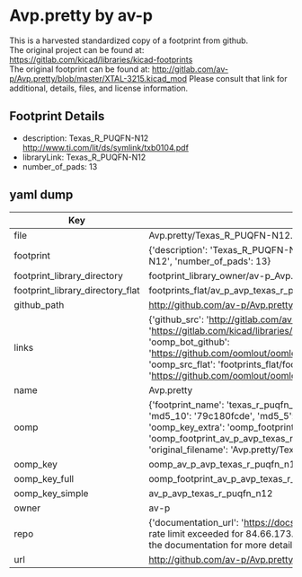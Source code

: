 # Avp.pretty by av-p  
This is a harvested standardized copy of a footprint from github.  
The original project can be found at:  
https://gitlab.com/kicad/libraries/kicad-footprints  
The original footprint can be found at:
http://gitlab.com/av-p/Avp.pretty/blob/master/XTAL-3215.kicad_mod
Please consult that link for additional, details, files, and license information.  
## Footprint Details
* description: Texas_R_PUQFN-N12 http://www.ti.com/lit/ds/symlink/txb0104.pdf  
* libraryLink: Texas_R_PUQFN-N12  
* number_of_pads: 13  
## yaml dump  
| Key | Value |  
| --- | --- |  
| file | Avp.pretty/Texas_R_PUQFN-N12.kicad_mod |  
| footprint | {'description': 'Texas_R_PUQFN-N12 http://www.ti.com/lit/ds/symlink/txb0104.pdf', 'libraryLink': 'Texas_R_PUQFN-N12', 'number_of_pads': 13} |  
| footprint_library_directory | footprint_library_owner/av-p_Avp.pretty |  
| footprint_library_directory_flat | footprints_flat/av_p_avp_texas_r_puqfn_n12/working |  
| github_path | http://github.com/av-p/Avp.pretty/blob/master/Texas_R_PUQFN-N12.kicad_mod |  
| links | {'github_src': 'http://gitlab.com/av-p/Avp.pretty/blob/master/XTAL-3215.kicad_mod', 'github_src_repo': 'https://gitlab.com/kicad/libraries/kicad-footprints', 'oomp_bot': 'footprints/av_p_avp_texas_r_puqfn_n12/working', 'oomp_bot_github': 'https://github.com/oomlout/oomlout_oomp_footprint_bot/tree/main/footprints/av_p_avp_texas_r_puqfn_n12/working', 'oomp_src_flat': 'footprints_flat/footprints_flat/av_p_avp_texas_r_puqfn_n12/working', 'oomp_src_flat_github': 'https://github.com/oomlout/oomlout_oomp_footprint_src/tree/main/footprints_flat/av_p_avp_texas_r_puqfn_n12/working'} |  
| name | Avp.pretty |  
| oomp | {'footprint_name': 'texas_r_puqfn_n12', 'library_name': 'avp', 'md5': '79c180fcdec9141a44701960751a4dc6', 'md5_10': '79c180fcde', 'md5_5': '79c18', 'md5_6': '79c180', 'oomp_key': 'oomp_av_p_avp_texas_r_puqfn_n12', 'oomp_key_extra': 'oomp_footprint_av_p_avp_texas_r_puqfn_n12', 'oomp_key_full': 'oomp_footprint_av_p_avp_texas_r_puqfn_n12_79c180', 'oomp_key_simple': 'av_p_avp_texas_r_puqfn_n12', 'original_filename': 'Avp.pretty/Texas_R_PUQFN-N12.kicad_mod', 'owner_name': 'av_p'} |  
| oomp_key | oomp_av_p_avp_texas_r_puqfn_n12 |  
| oomp_key_full | oomp_footprint_av_p_avp_texas_r_puqfn_n12 |  
| oomp_key_simple | av_p_avp_texas_r_puqfn_n12 |  
| owner | av-p |  
| repo | {'documentation_url': 'https://docs.github.com/rest/overview/resources-in-the-rest-api#rate-limiting', 'message': "API rate limit exceeded for 84.66.173.59. (But here's the good news: Authenticated requests get a higher rate limit. Check out the documentation for more details.)"} |  
| url | http://github.com/av-p/Avp.pretty |  

